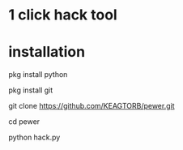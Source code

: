 # 1 click hack tool

# installation 

pkg install python 

pkg install git 

git clone https://github.com/KEAGTORB/pewer.git

cd pewer

python hack.py 
